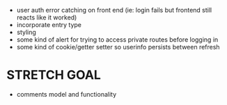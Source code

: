 * user auth error catching on front end (ie: login fails but frontend still reacts like it worked)
* incorporate entry type
* styling
* some kind of alert for trying to access private routes before logging in
* some kind of cookie/getter setter so userinfo persists between refresh

# STRETCH GOAL
* comments model and functionality
